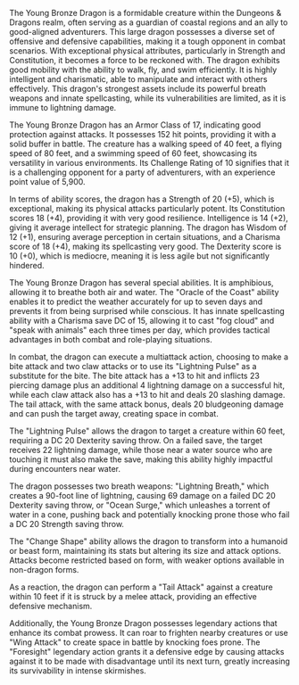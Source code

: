 The Young Bronze Dragon is a formidable creature within the Dungeons & Dragons realm, often serving as a guardian of coastal regions and an ally to good-aligned adventurers. This large dragon possesses a diverse set of offensive and defensive capabilities, making it a tough opponent in combat scenarios. With exceptional physical attributes, particularly in Strength and Constitution, it becomes a force to be reckoned with. The dragon exhibits good mobility with the ability to walk, fly, and swim efficiently. It is highly intelligent and charismatic, able to manipulate and interact with others effectively. This dragon's strongest assets include its powerful breath weapons and innate spellcasting, while its vulnerabilities are limited, as it is immune to lightning damage.

The Young Bronze Dragon has an Armor Class of 17, indicating good protection against attacks. It possesses 152 hit points, providing it with a solid buffer in battle. The creature has a walking speed of 40 feet, a flying speed of 80 feet, and a swimming speed of 60 feet, showcasing its versatility in various environments. Its Challenge Rating of 10 signifies that it is a challenging opponent for a party of adventurers, with an experience point value of 5,900.

In terms of ability scores, the dragon has a Strength of 20 (+5), which is exceptional, making its physical attacks particularly potent. Its Constitution scores 18 (+4), providing it with very good resilience. Intelligence is 14 (+2), giving it average intellect for strategic planning. The dragon has Wisdom of 12 (+1), ensuring average perception in certain situations, and a Charisma score of 18 (+4), making its spellcasting very good. The Dexterity score is 10 (+0), which is mediocre, meaning it is less agile but not significantly hindered.

The Young Bronze Dragon has several special abilities. It is amphibious, allowing it to breathe both air and water. The "Oracle of the Coast" ability enables it to predict the weather accurately for up to seven days and prevents it from being surprised while conscious. It has innate spellcasting ability with a Charisma save DC of 15, allowing it to cast "fog cloud" and "speak with animals" each three times per day, which provides tactical advantages in both combat and role-playing situations.

In combat, the dragon can execute a multiattack action, choosing to make a bite attack and two claw attacks or to use its "Lightning Pulse" as a substitute for the bite. The bite attack has a +13 to hit and inflicts 23 piercing damage plus an additional 4 lightning damage on a successful hit, while each claw attack also has a +13 to hit and deals 20 slashing damage. The tail attack, with the same attack bonus, deals 20 bludgeoning damage and can push the target away, creating space in combat. 

The "Lightning Pulse" allows the dragon to target a creature within 60 feet, requiring a DC 20 Dexterity saving throw. On a failed save, the target receives 22 lightning damage, while those near a water source who are touching it must also make the save, making this ability highly impactful during encounters near water. 

The dragon possesses two breath weapons: "Lightning Breath," which creates a 90-foot line of lightning, causing 69 damage on a failed DC 20 Dexterity saving throw, or "Ocean Surge," which unleashes a torrent of water in a cone, pushing back and potentially knocking prone those who fail a DC 20 Strength saving throw. 

The "Change Shape" ability allows the dragon to transform into a humanoid or beast form, maintaining its stats but altering its size and attack options. Attacks become restricted based on form, with weaker options available in non-dragon forms.

As a reaction, the dragon can perform a "Tail Attack" against a creature within 10 feet if it is struck by a melee attack, providing an effective defensive mechanism.

Additionally, the Young Bronze Dragon possesses legendary actions that enhance its combat prowess. It can roar to frighten nearby creatures or use "Wing Attack" to create space in battle by knocking foes prone. The "Foresight" legendary action grants it a defensive edge by causing attacks against it to be made with disadvantage until its next turn, greatly increasing its survivability in intense skirmishes.